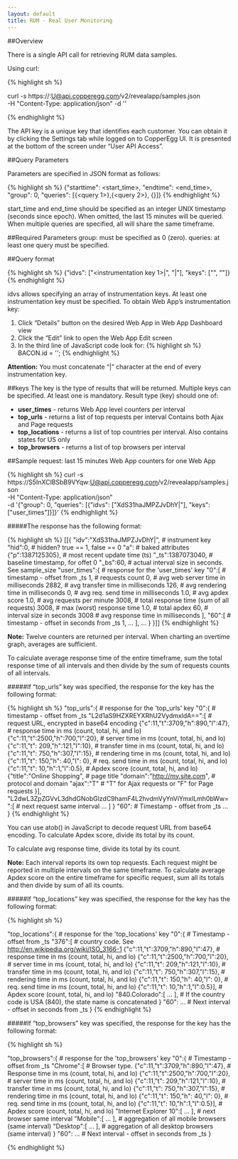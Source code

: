 ```yaml
---
layout: default
title: RUM - Real User Monitoring 
---  
```


##Overview

There is a single API call for retrieving RUM data samples.

Using curl:

{% highlight sh %}

curl -s https://<API key>:U@api.copperegg.com/v2/revealapp/samples.json \
-H "Content-Type: application/json" -d '<query parameters>'

{% endhighlight %}

The API key is a unique key that identifies each customer. 
You can obtain it by clicking the Settings tab while logged on to CopperEgg UI. 
It is presented at the bottom of the screen under “User API Access”.

##Query Parameters

Parameters are specified in JSON format as follows:

{% highlight sh %}
{"starttime": <start_time>, "endtime": <end_time>, "group": 0, 
  "queries": [{<query 1>},{<query 2>}, {<query n>}]}
{% endhighlight %}

start_time and end_time should be specified as an integer UNIX timestamp (seconds since epoch).
When omitted, the last 15 minutes will be queried.
When multiple queries are specified, all will share the same timeframe.

##Required Parameters
group: must be specified as 0 (zero).
queries: at least one query must be specified.

##Query format

{% highlight sh %}
{"idvs": ["<instrumentation key 1>|", "<instrumentation key n>|"], "keys": ["<key1>", "<keyn>"]}
{% endhighlight %}

idvs allows specifying an array of instrumentation keys. At least one instrumentation key must be specified. 
To obtain Web App’s instrumentation key:


1. Click “Details” button on the desired Web App in Web App Dashboard view
2. Click the “Edit” link to open the Web App Edit screen
3. In the third line of JavaScript code look for:
{% highlight sh %}
BACON.id = '<instrumentation key>';
{% endhighlight %} 


<b>Attention:</b> You must concatenate “|” character at the end of every instrumentation key.

##keys
The key is the type of results that will be returned. Multiple keys can be specified. At least one is mandatory. Result type (key) should one of:
 
* <b>user_times</b> - returns Web App level counters per interval
* <b>top_urls</b> - returns a list of top requests per interval 
  Contains both Ajax and Page requests
* <b>top_locations</b> - returns a list of top countries per interval. Also contains states for US only
* <b>top_browsers</b> - returns a list of top browsers per interval

##Sample request: last 15 minutes Web App counters for one Web App

{% highlight sh %}
curl -s https://S5InXClBSbB9VYqw:U@api.copperegg.com/v2/revealapp/samples.json \
-H "Content-Type: application/json" \
-d '{"group": 0, "queries": [{"idvs": ["XdS31haJMPZJvDhY|"], "keys": ["user_times"]}]}'
{% endhighlight %}

#####The response has the following format:

{% highlight sh %}
[[{
  "idv":"XdS31haJMPZJvDhY|",       # instrument key
  "hid":0,                         # hidden? true == 1, false == 0
  "a":                             # baked attributes
    {"p":1387125305},              # most recent update time (ts)
  "_ts":1387073040,                # baseline timestamp, for offet 0
  "_bs":60,                        # actual interval size in seconds. See sample_size
  "user_times":{                   # response for the 'user_times' key
    "0":[                          # timestamp - offset from _ts
      1,                           # requests count
      0,                           # avg web server time in milliseconds
      2882,                        # avg transfer time in milliseconds
      126,                         # avg rendering time in milliseconds
      0,                           # avg req. send time in milliseconds
      1.0,                         # avg apdex score
      1.0,                         # avg requests per minute
      3008,                        # total response time (sum of all requests)
      3008,                        # max (worst) response time
      1.0,                         # total apdex
      60,                          # interval size in seconds
      3008                         # avg response time in milliseconds
    ],
    "60":[                         # timestamp - offset in seconds from _ts
       1,
     ...
    ],
   ...
}
}]]
{% endhighlight %}

<b>Note:</b> Twelve counters are returned per interval. 
When charting an overtime graph, averages are sufficient. 

To calculate average response time of the entire timeframe, sum the total response time of all intervals and then divide by the sum of requests counts of all intervals.

#####If “top_urls” key was specified, the response for the key has the following format:

{% highlight sh %}
"top_urls":{                               # response for the 'top_urls' key
   "0":{                                   # timestamp - offset from _ts
      "L2d1aS9HZXREYXRhU2VydmxldA==":[     # request URL, encrypted in base64 encoding
        {"c":11,"t":3709,"h":890,"l":47},  # response time in ms (count, total, hi, and lo)
        {"c":11,"t":2500,"h":700,"l":20},  # server time in ms (count, total, hi, and lo)
        {"c":11,"t": 209,"h":121,"l":10},  # transfer time in ms (count, total, hi, and lo)
        {"c":11,"t": 750,"h":307,"l":15},  # rendering time in ms (count, total, hi, and lo)
        {"c":11,"t": 150,"h": 40,"l": 0},  # req. send time in ms (count, total, hi, and lo)
        {"c":11,"t":  10,"h":1,"l":0.5},   # Apdex score (count, total, hi, and lo)
        {"title":"Online Shopping",        # page title
         "domain":"http://my.site.com",    # protocol and domain
         "ajax":"T"                        # "T" for Ajax requests or "F" for Page requests
        }],
     "L2dwL3ZpZGVvL3dhdGNobGlzdC9hamF4L2hvdmVyYnViYmxlLmh0bWw=":[  # next request same interval
      …
     ]
   }
   "60":                                 # Timestamp - offset from _ts
      ...
}
{% endhighlight %}

You can use atob() in JavaScript to decode request URL from base64 encoding.
To calculate Apdex score, divide its total by its count.

To calculate avg response time, divide its total by its count.

<b>Note:</b> Each interval reports its own top requests. Each request might be reported in multiple intervals on the same timeframe. To calculate average Apdex score on the entire timeframe for specific request, sum all its totals and then divide by sum of all its counts.

#####If “top_locations” key was specified, the response for the key has the following format:

{% highlight sh %}

"top_locations":{                          # response for the 'top_locations' key
   "0":{                                   # Timestamp - offset from _ts
      "376":[                              # country code. See http://en.wikipedia.org/wiki/ISO_3166-1
        {"c":11,"t":3709,"h":890,"l":47},  # response time in ms (count, total, hi, and lo)
        {"c":11,"t":2500,"h":700,"l":20},  # server time in ms (count, total, hi, and lo)
        {"c":11,"t": 209,"h":121,"l":10},  # transfer time in ms (count, total, hi, and lo)
        {"c":11,"t": 750,"h":307,"l":15},  # rendering time in ms (count, total, hi, and lo)
        {"c":11,"t": 150,"h": 40,"l": 0},  # req. send time in ms (count, total, hi, and lo)
        {"c":11,"t":  10,"h":1,"l":0.5}],  # Apdex score (count, total, hi, and lo)
     "840.Colorado":[ … ],                 # If the country code is USA (840), the state name is concatenated
   }
   "60": ...                               # Next interval - offset in seconds from _ts
}
{% endhighlight %}

#####If “top_browsers” key was specified, the response for the key has the following format:
 
 {% highlight sh %}
 
 "top_browsers":{                          # response for the 'top_browsers' key
   "0":{                                   # Timestamp - offset from _ts
      "Chrome":[                           # Browser type.
        {"c":11,"t":3709,"h":890,"l":47},  # Response time in ms (count, total, hi, and lo)
        {"c":11,"t":2500,"h":700,"l":20},  # server time in ms (count, total, hi, and lo)
        {"c":11,"t": 209,"h":121,"l":10},  # transfer time in ms (count, total, hi, and lo)
        {"c":11,"t": 750,"h":307,"l":15},  # rendering time in ms (count, total, hi, and lo)
        {"c":11,"t": 150,"h": 40,"l": 0},  # req. send time in ms (count, total, hi, and lo)
        {"c":11,"t":  10,"h":1,"l":0.5}],  # Apdex score (count, total, hi, and lo)
     "Internet Explorer 10":[ … ],         # next browser same interval
     "Mobile":[ … ],                       # aggregation of all mobile browsers (same interval)
     "Desktop":[ … ],                      # aggregation of all desktop browsers (same interval)
   }
   "60": ...                               # Next interval - offset in seconds from _ts
}

{% endhighlight %}